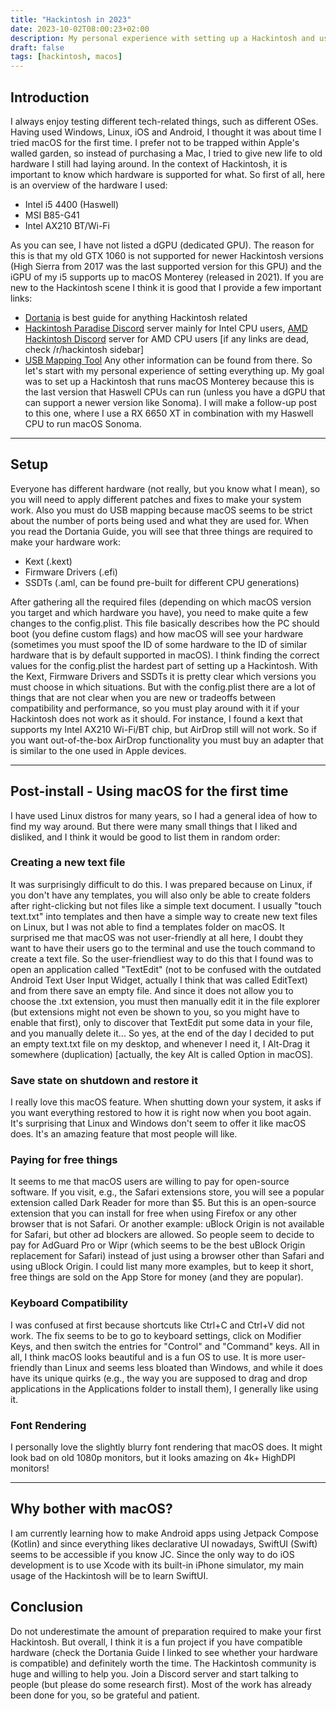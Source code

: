 ```yaml
---
title: "Hackintosh in 2023"
date: 2023-10-02T08:00:23+02:00
description: My personal experience with setting up a Hackintosh and using macOS for the first time.
draft: false
tags: [hackintosh, macos]
---
```


## Introduction
I always enjoy testing different tech-related things, such as different OSes. Having used Windows, Linux, iOS and Android, I thought it was about time I tried macOS for the first time. I prefer not to be trapped within Apple's walled garden, so instead of purchasing a Mac, I tried to give new life to old hardware I still had laying around. In the context of Hackintosh, it is important to know which hardware is supported for what. So first of all, here is an overview of the hardware I used:
* Intel i5 4400 (Haswell)
* MSI B85-G41
* Intel AX210 BT/Wi-Fi

As you can see, I have not listed a dGPU (dedicated GPU). The reason for this is that my old GTX 1060 is not supported for newer Hackintosh versions (High Sierra from 2017 was the last supported version for this GPU) and the iGPU of my i5 supports up to macOS Monterey (released in 2021). If you are new to the Hackintosh scene I think it is good that I provide a few important links:
* [Dortania](https://dortania.github.io/OpenCore-Install-Guide/) is best guide for anything Hackintosh related
* [Hackintosh Paradise Discord](https://discord.gg/8aKs69x) server mainly for Intel CPU users, [AMD Hackintosh Discord](https://discord.gg/EfCYAJW) server for AMD CPU users [if any links are dead, check /r/hackintosh sidebar]
* [USB Mapping Tool](https://github.com/USBToolBox/tool)
Any other information can be found from there. So let's start with my personal experience of setting everything up. My goal was to set up a Hackintosh that runs macOS Monterey because this is the last version that Haswell CPUs can run (unless you have a dGPU that can support a newer version like Sonoma). I will make a follow-up post to this one, where I use a RX 6650 XT in combination with my Haswell CPU to run macOS Sonoma.

---

## Setup
Everyone has different hardware (not really, but you know what I mean), so you will need to apply different patches and fixes to make your system work. Also you must do USB mapping because macOS seems to be strict about the number of ports being used and what they are used for. When you read the Dortania Guide, you will see that three things are required to make your hardware work:
* Kext (.kext)
* Firmware Drivers (.efi)
* SSDTs (.aml, can be found pre-built for different CPU generations)

After gathering all the required files (depending on which macOS version you target and which hardware you have), you need to make quite a few changes to the config.plist. This file basically describes how the PC should boot (you define custom flags) and how macOS will see your hardware (sometimes you must spoof the ID of some hardware to the ID of similar hardware that is by default supported in macOS). I think finding the correct values for the config.plist the hardest part of setting up a Hackintosh. With the Kext, Firmware Drivers and SSDTs it is pretty clear which versions you must choose in which situations. But with the config.plist there are a lot of things that are not clear when you are new or tradeoffs between compatibility and performance, so you must play around with it if your Hackintosh does not work as it should. For instance, I found a kext that supports my Intel AX210 Wi-Fi/BT chip, but AirDrop still will not work. So if you want out-of-the-box AirDrop functionality you must buy an adapter that is similar to the one used in Apple devices.

---

## Post-install - Using macOS for the first time
I have used Linux distros for many years, so I had a general idea of how to find my way around. But there were many small things that I liked and disliked, and I think it would be good to list them in random order:
### Creating a new text file
It was surprisingly difficult to do this. I was prepared because on Linux, if you don't have any templates, you will also only be able to create folders after right-clicking but not files like a simple text document. I usually "touch text.txt" into templates and then have a simple way to create new text files on Linux, but I was not able to find a templates folder on macOS. It surprised me that macOS was not user-friendly at all here, I doubt they want to have their users go to the terminal and use the touch command to create a text file. So the user-friendliest way to do this that I found was to open an application called "TextEdit" (not to be confused with the outdated Android Text User Input Widget, actually I think that was called EditText) and from there save an empty file. And since it does not allow you to choose the .txt extension, you must then manually edit it in the file explorer (but extensions might not even be shown to you, so you might have to enable that first), only to discover that TextEdit put some data in your file, and you manually delete it... So yes, at the end of the day I decided to put an empty text.txt file on my desktop, and whenever I need it, I Alt-Drag it somewhere (duplication) [actually, the key Alt is called Option in macOS].
### Save state on shutdown and restore it
I really love this macOS feature. When shutting down your system, it asks if you want everything restored to how it is right now when you boot again. It's surprising that Linux and Windows don't seem to offer it like macOS does. It's an amazing feature that most people will like.
### Paying for free things
It seems to me that macOS users are willing to pay for open-source software. If you visit, e.g., the Safari extensions store, you will see a popular extension called Dark Reader for more than $5. But this is an open-source extension that you can install for free when using Firefox or any other browser that is not Safari. Or another example: uBlock Origin is not available for Safari, but other ad blockers are allowed. So people seem to decide to pay for AdGuard Pro or Wipr (which seems to be the best uBlock Origin replacement for Safari) instead of just using a browser other than Safari and using uBlock Origin. I could list many more examples, but to keep it short, free things are sold on the App Store for money (and they are popular).
### Keyboard Compatibility
I was confused at first because shortcuts like Ctrl+C and Ctrl+V did not work. The fix seems to be to go to keyboard settings, click on Modifier Keys, and then switch the entries for "Control" and "Command" keys.
All in all, I think macOS looks beautiful and is a fun OS to use. It is more user-friendly than Linux and seems less bloated than Windows, and while it does have its unique quirks (e.g., the way you are supposed to drag and drop applications in the Applications folder to install them), I generally like using it.
### Font Rendering
I personally love the slightly blurry font rendering that macOS does. It might look bad on old 1080p monitors, but it looks amazing on 4k+ HighDPI monitors!

---

## Why bother with macOS?
I am currently learning how to make Android apps using Jetpack Compose (Kotlin) and since everything likes declarative UI nowadays, SwiftUI (Swift) seems to be accessible if you know JC. Since the only way to do iOS development is to use Xcode with its built-in iPhone simulator, my main usage of the Hackintosh will be to learn SwiftUI.

## Conclusion
Do not underestimate the amount of preparation required to make your first Hackintosh. But overall, I think it is a fun project if you have compatible hardware (check the Dortania Guide I linked to see whether your hardware is compatible) and definitely worth the time. The Hackintosh community is huge and willing to help you. Join a Discord server and start talking to people (but please do some research first). Most of the work has already been done for you, so be grateful and patient.
